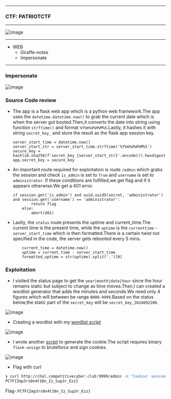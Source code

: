 --------------

### CTF: PATRIOTCTF

--------------

![image](https://github.com/user-attachments/assets/ba12119a-dda7-4411-9c7e-f30e71a1bae6)

--------------

- WEB
  - Giraffe-notes
  - Impersonate

-----------------

### Impersonate

![image](https://github.com/user-attachments/assets/01003049-3c72-408b-ad2d-e7620ef2bb49)

### Source Code review

- The app is a flask web app which is a python web framework.The app uses the `datetime.datetime.now()` to grab the current date which is when the server got booted.Then,it converts the date into string using function `strftime()` and format `%Y%m%d%H%M%S`.Lastly, it hashes it with string `secret_key_` and store the result as the flask app session key.

      server_start_time = datetime.now()
      server_start_str = server_start_time.strftime('%Y%m%d%H%M%S')
      secure_key = hashlib.sha256(f'secret_key_{server_start_str}'.encode()).hexdigest()
      app.secret_key = secure_key

- An important route required for exploitation is route `/admin` which grabs the session and check `is_admin` is set to `True` and `username` is set to `administrator`. If these conditions are
fulfilled,we get flag and if it appears otherwise.We get a 401 error.

      if session.get('is_admin') and uuid.uuid5(secret, 'administrator') and session.get('username') == 'administrator':
              return flag
          else:
              abort(401)
- Lastly, the `status` route presents the uptime and current_time.The current time is the present time, while the `uptime` is the `currenttime` - `server_start_time` which is then formatted.There is a certain twist not specified in the code, the server gets rebooted every 5 mins.

          current_time = datetime.now()
          uptime = current_time - server_start_time
          formatted_uptime = str(uptime).split('.')[0]

### Exploitation

- I visited the status page to get the `year|month|date|hour` since the hour remains static but subject to change as time moves.Then,I can created a wordlist generator that adds the minutes and seconds.We need only 4 figures which will between be range `0000-9999`.Based on the status below,the static part of the `secret_key` will be `secret_key_2024092200`.

 ![image](https://github.com/user-attachments/assets/6d0b86ff-658a-4e62-bf4a-d180a3078ef5)

- Creating a wordlist with my [wordlist script](https://github.com/SENSEiXENUS/senseixenus.github.io/blob/main/posts/ctf/patriotctf/script/Impersonate/wordlist.py)

![image](https://github.com/user-attachments/assets/e0b1b189-9456-4c9c-817a-3c98d0401779)

- I wrote another [script](https://github.com/SENSEiXENUS/senseixenus.github.io/blob/main/posts/ctf/patriotctf/script/Impersonate/exploit.py) to generate the cookie.The script requires binary `flask-unsign` to bruteforce and sign cookies.

![image](https://github.com/user-attachments/assets/c8249c2f-0355-4d91-8f9f-f73e636567ed)

- Flag with curl
```bash
❯ curl http://chal.competitivecyber.club:9999/admin -H "Cookie: session=eyJpc19hZG1pbiI6dHJ1ZSwidWlkIjoiODMwYjliZTktODUyYy01ZjU3LWIzMDYtNzEyODY3YjJkYTE5IiwidXNlcm5hbWUiOiJhZG1pbmlzdHJhdG9yIn0.Zu9jzw.LxIT56wJkC5TbhcVb2E608vHwIw"
PCTF{Imp3rs0n4t10n_Iz_Sup3r_Ezz}
```
Flag-:```PCTF{Imp3rs0n4t10n_Iz_Sup3r_Ezz}```


